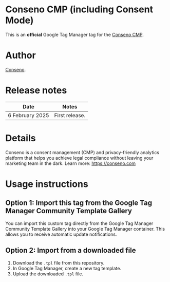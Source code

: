 # Conseno CMP (including Consent Mode)
This is an **official** Google Tag Manager tag for the [Conseno CMP](https://conseno.com).

# Author
[Conseno](https://conseno.com).

# Release notes
| Date | Notes |
|------|-------|
| 6 February 2025 | First release. |

# Details
Conseno is a consent management (CMP) and privacy-friendly analytics platform that helps you achieve legal compliance without leaving your marketing team in the dark. Learn more: https://conseno.com

# Usage instructions

## Option 1: Import this tag from the Google Tag Manager Community Template Gallery  
You can import this custom tag directly from the Google Tag Manager Community Template Gallery into your Google Tag Manager container. This allows you to receive automatic update notifications.

## Option 2: Import from a downloaded file  
1. Download the `.tpl` file from this repository.  
2. In Google Tag Manager, create a new tag template.
3. Upload the downloaded `.tpl` file.
